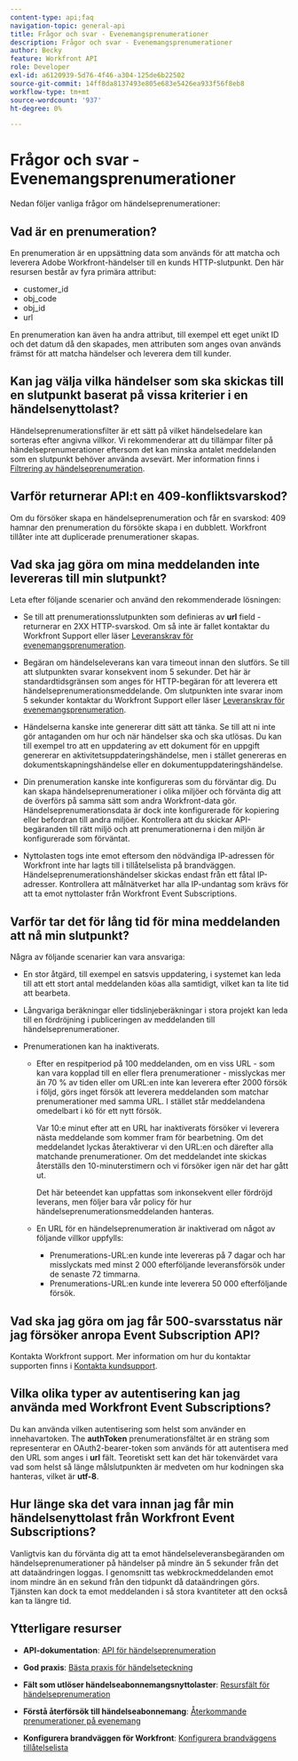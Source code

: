 ```yaml
---
content-type: api;faq
navigation-topic: general-api
title: Frågor och svar - Evenemangsprenumerationer
description: Frågor och svar - Evenemangsprenumerationer
author: Becky
feature: Workfront API
role: Developer
exl-id: a6120939-5d76-4f46-a304-125de6b22502
source-git-commit: 14ff8da8137493e805e683e5426ea933f56f8eb8
workflow-type: tm+mt
source-wordcount: '937'
ht-degree: 0%

---
```


# Frågor och svar - Evenemangsprenumerationer

<!--
{{highlighted-preview}}
-->

Nedan följer vanliga frågor om händelseprenumerationer:

## Vad är en prenumeration?

En prenumeration är en uppsättning data som används för att matcha och leverera Adobe Workfront-händelser till en kunds HTTP-slutpunkt. Den här resursen består av fyra primära attribut:

* customer_id
* obj_code
* obj_id
* url

En prenumeration kan även ha andra attribut, till exempel ett eget unikt ID och det datum då den skapades, men attributen som anges ovan används främst för att matcha händelser och leverera dem till kunder.

## Kan jag välja vilka händelser som ska skickas till en slutpunkt baserat på vissa kriterier i en händelsenyttolast?

Händelseprenumerationsfilter är ett sätt på vilket händelsedelare kan sorteras efter angivna villkor. Vi rekommenderar att du tillämpar filter på händelseprenumerationer eftersom det kan minska antalet meddelanden som en slutpunkt behöver använda avsevärt. Mer information finns i [Filtrering av händelseprenumeration](../../wf-api/general/event-subs-api.md#event).

## Varför returnerar API:t en 409-konfliktsvarskod?

Om du försöker skapa en händelseprenumeration och får en svarskod: 409 hamnar den prenumeration du försökte skapa i en dubblett. Workfront tillåter inte att duplicerade prenumerationer skapas.

## Vad ska jag göra om mina meddelanden inte levereras till min slutpunkt?

Leta efter följande scenarier och använd den rekommenderade lösningen:

* Se till att prenumerationsslutpunkten som definieras av **url** field - returnerar en 2XX HTTP-svarskod. Om så inte är fallet kontaktar du Workfront Support eller läser [Leveranskrav för evenemangsprenumeration](../../wf-api/general/setup-event-sub-endpoint.md).

* Begäran om händelseleverans kan vara timeout innan den slutförs. Se till att slutpunkten svarar konsekvent inom 5 sekunder. Det här är standardtidsgränsen som anges för HTTP-begäran för att leverera ett händelseprenumerationsmeddelande. Om slutpunkten inte svarar inom 5 sekunder kontaktar du Workfront Support eller läser [Leveranskrav för evenemangsprenumeration](../../wf-api/general/setup-event-sub-endpoint.md).
* Händelserna kanske inte genererar ditt sätt att tänka. Se till att ni inte gör antaganden om hur och när händelser ska och ska utlösas. Du kan till exempel tro att en uppdatering av ett dokument för en uppgift genererar en aktivitetsuppdateringshändelse, men i stället genereras en dokumentskapningshändelse eller en dokumentuppdateringshändelse.
* Din prenumeration kanske inte konfigureras som du förväntar dig. Du kan skapa händelseprenumerationer i olika miljöer och förvänta dig att de överförs på samma sätt som andra Workfront-data gör. Händelseprenumerationsdata är dock inte konfigurerade för kopiering eller befordran till andra miljöer. Kontrollera att du skickar API-begäranden till rätt miljö och att prenumerationerna i den miljön är konfigurerade som förväntat.
* Nyttolasten togs inte emot eftersom den nödvändiga IP-adressen för Workfront inte har lagts till i tillåtelselista på brandväggen. Händelseprenumerationshändelser skickas endast från ett fåtal IP-adresser. Kontrollera att målnätverket har alla IP-undantag som krävs för att ta emot nyttolaster från Workfront Event Subscriptions.

## Varför tar det för lång tid för mina meddelanden att nå min slutpunkt?

Några av följande scenarier kan vara ansvariga:

* En stor åtgärd, till exempel en satsvis uppdatering, i systemet kan leda till att ett stort antal meddelanden köas alla samtidigt, vilket kan ta lite tid att bearbeta.
* Långvariga beräkningar eller tidslinjeberäkningar i stora projekt kan leda till en fördröjning i publiceringen av meddelanden till händelseprenumerationer.
* Prenumerationen kan ha inaktiverats.

   * Efter en respitperiod på 100 meddelanden, om en viss URL - som kan vara kopplad till en eller flera prenumerationer - misslyckas mer än 70 % av tiden eller om URL:en inte kan leverera efter 2000 försök i följd, görs inget försök att leverera meddelanden som matchar prenumerationer med samma URL. I stället står meddelandena omedelbart i kö för ett nytt försök.

     Var 10:e minut efter att en URL har inaktiverats försöker vi leverera nästa meddelande som kommer fram för bearbetning. Om det meddelandet lyckas återaktiverar vi den URL:en och därefter alla matchande prenumerationer. Om det meddelandet inte skickas återställs den 10-minuterstimern och vi försöker igen när det har gått ut.

     Det här beteendet kan uppfattas som inkonsekvent eller fördröjd leverans, men följer bara vår policy för hur händelseprenumerationsmeddelanden hanteras.

   * En URL för en händelseprenumeration är inaktiverad om något av följande villkor uppfylls:

      * Prenumerations-URL:en kunde inte levereras på 7 dagar och har misslyckats med minst 2 000 efterföljande leveransförsök under de senaste 72 timmarna.
      * Prenumerations-URL:en kunde inte leverera 50 000 efterföljande försök.

## Vad ska jag göra om jag får 500-svarsstatus när jag försöker anropa Event Subscription API?

Kontakta Workfront support. Mer information om hur du kontaktar supporten finns i [Kontakta kundsupport](../../workfront-basics/tips-tricks-and-troubleshooting/contact-customer-support.md).

## Vilka olika typer av autentisering kan jag använda med Workfront Event Subscriptions?

Du kan använda vilken autentisering som helst som använder en innehavartoken. The **authToken** prenumerationsfältet är en sträng som representerar en OAuth2-bearer-token som används för att autentisera med den URL som anges i **url** fält. Teoretiskt sett kan det här tokenvärdet vara vad som helst så länge målslutpunkten är medveten om hur kodningen ska hanteras, vilket är **utf-8**.

## Hur länge ska det vara innan jag får min händelsenyttolast från Workfront Event Subscriptions?

Vanligtvis kan du förvänta dig att ta emot händelseleveransbegäranden om händelseprenumerationer på händelser på mindre än 5 sekunder från det att dataändringen loggas. I genomsnitt tas webkrockmeddelanden emot inom mindre än en sekund från den tidpunkt då dataändringen görs. Tjänsten kan dock ta emot meddelanden i så stora kvantiteter att den också kan ta längre tid.

## Ytterligare resurser

* **API-dokumentation**: [API för händelseprenumeration](../../wf-api/general/event-subs-api.md)

* **God praxis**: [Bästa praxis för händelseteckning](../../wf-api/general/event-sub-best-practice.md)

* **Fält som utlöser händelseabonnemangsnyttolaster**: [Resursfält för händelseprenumeration](../../wf-api/api/event-sub-resource-fields.md)

* **Förstå återförsök till händelseabonnemang**: [Återkommande prenumerationer på evenemang](../../wf-api/api/event-sub-retries.md)

* **Konfigurera brandväggen för Workfront**: [Konfigurera brandväggens tillåtelselista](../../administration-and-setup/get-started-wf-administration/configure-your-firewall.md)

